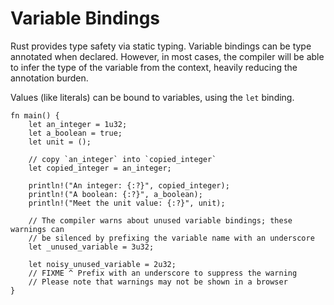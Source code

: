 # Variable Bindings

Rust provides type safety via static typing. Variable bindings can be type annotated when declared. However, in most cases, the compiler will be able to infer the type of the variable from the context, heavily reducing the annotation burden.

Values (like literals) can be bound to variables, using the `let` binding.

```rust,editable
fn main() {
    let an_integer = 1u32;
    let a_boolean = true;
    let unit = ();

    // copy `an_integer` into `copied_integer`
    let copied_integer = an_integer;

    println!("An integer: {:?}", copied_integer);
    println!("A boolean: {:?}", a_boolean);
    println!("Meet the unit value: {:?}", unit);

    // The compiler warns about unused variable bindings; these warnings can
    // be silenced by prefixing the variable name with an underscore
    let _unused_variable = 3u32;

    let noisy_unused_variable = 2u32;
    // FIXME ^ Prefix with an underscore to suppress the warning
    // Please note that warnings may not be shown in a browser
}
```
